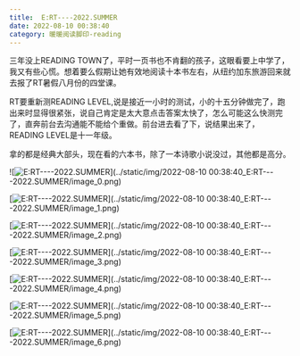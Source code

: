 ```yaml
---
title:  E:RT----2022.SUMMER 
date: 2022-08-10 00:38:40
category: 暖暖阅读脚印-reading
---  
```


三年没上READING TOWN了，平时一页书也不肯翻的孩子，这眼看要上中学了，我又有些心慌。想着要么假期让她有效地阅读十本书左右，从纽约加东旅游回来就去报了RT暑假八月份的四堂课。

RT要重新测READING LEVEL,说是接近一小时的测试，小的十五分钟做完了，跑出来时显得很紧张，说自己肯定是太大意点击答案太快了，怎么可能这么快测完了，直奔前台去沟通能不能给个重做。前台进去看了下，说结果出来了，READING LEVEL是十一年级。 

拿的都是经典大部头，现在看的六本书，除了一本诗歌小说没过，其他都是高分。

![![E:RT----2022.SUMMER](ERT----2022.SUMMER_%E5%BC%80%E5%BC%80%E5%BF%83%E5%BF%83freya_%E6%96%B0%E6%B5%AA%E5%8D%9A%E5%AE%A2/006iHBx1zy7YD1YbFSEe8&690.gif "E:RT----2022.SUMMER")](../static/img/2022-08-10 00:38:40_E:RT----2022.SUMMER/image_0.png)

[![E:RT----2022.SUMMER](ERT----2022.SUMMER_%E5%BC%80%E5%BC%80%E5%BF%83%E5%BF%83freya_%E6%96%B0%E6%B5%AA%E5%8D%9A%E5%AE%A2/sg_trans.gif "E:RT----2022.SUMMER")](../static/img/2022-08-10 00:38:40_E:RT----2022.SUMMER/image_1.png)

[![E:RT----2022.SUMMER](ERT----2022.SUMMER_%E5%BC%80%E5%BC%80%E5%BF%83%E5%BF%83freya_%E6%96%B0%E6%B5%AA%E5%8D%9A%E5%AE%A2/sg_trans.gif "E:RT----2022.SUMMER")](../static/img/2022-08-10 00:38:40_E:RT----2022.SUMMER/image_2.png)

[![E:RT----2022.SUMMER](ERT----2022.SUMMER_%E5%BC%80%E5%BC%80%E5%BF%83%E5%BF%83freya_%E6%96%B0%E6%B5%AA%E5%8D%9A%E5%AE%A2/sg_trans.gif "E:RT----2022.SUMMER")](../static/img/2022-08-10 00:38:40_E:RT----2022.SUMMER/image_3.png)

[![E:RT----2022.SUMMER](ERT----2022.SUMMER_%E5%BC%80%E5%BC%80%E5%BF%83%E5%BF%83freya_%E6%96%B0%E6%B5%AA%E5%8D%9A%E5%AE%A2/sg_trans.gif "E:RT----2022.SUMMER")](../static/img/2022-08-10 00:38:40_E:RT----2022.SUMMER/image_4.png)

[![E:RT----2022.SUMMER](ERT----2022.SUMMER_%E5%BC%80%E5%BC%80%E5%BF%83%E5%BF%83freya_%E6%96%B0%E6%B5%AA%E5%8D%9A%E5%AE%A2/sg_trans.gif "E:RT----2022.SUMMER")](../static/img/2022-08-10 00:38:40_E:RT----2022.SUMMER/image_5.png)


[![E:RT----2022.SUMMER](ERT----2022.SUMMER_%E5%BC%80%E5%BC%80%E5%BF%83%E5%BF%83freya_%E6%96%B0%E6%B5%AA%E5%8D%9A%E5%AE%A2/sg_trans.gif "E:RT----2022.SUMMER")](../static/img/2022-08-10 00:38:40_E:RT----2022.SUMMER/image_6.png)
